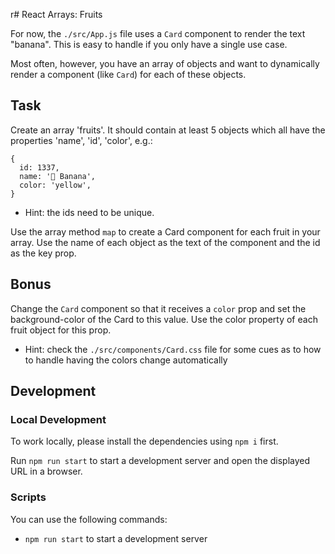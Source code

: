 r# React Arrays: Fruits

For now, the `./src/App.js` file uses a `Card` component to render the text "banana". This is easy to handle if you only have a single use case.

Most often, however, you have an array of objects and want to dynamically render a component (like `Card`) for each of these objects.

## Task

Create an array 'fruits'. It should contain at least 5 objects which all have the properties 'name', 'id', 'color', e.g.:

```
{
  id: 1337,
  name: '🍌 Banana',
  color: 'yellow',
}
```

- Hint: the ids need to be unique.

Use the array method `map` to create a Card component for each fruit in your array. Use the name of each object as the text of the component and the id as the key prop.

## Bonus

Change the `Card` component so that it receives a `color` prop and set the background-color of the Card to this value. Use the color property of each fruit object for this prop.

- Hint: check the `./src/components/Card.css` file for some cues as to how to handle having the colors change automatically

## Development

### Local Development

To work locally, please install the dependencies using `npm i` first.

Run `npm run start` to start a development server and open the displayed URL in a browser.

### Scripts

You can use the following commands:

- `npm run start` to start a development server
